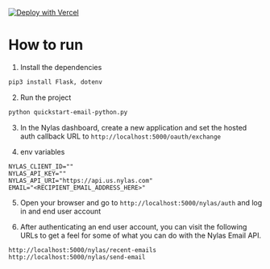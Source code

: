 [![Deploy with Vercel](https://vercel.com/button)](https://vercel.com/new/clone?repository-url=https%3A%2F%2Fgithub.com%2Fvercel%2Fnext.js%2Ftree%2Fcanary%2Fexamples%2Fhello-world&env=CLIENT_ID,API_KEY,API_URI&envDescription=Client%20ID%20and%20API%20Key%20can%20be%20found%20and%20generated%20respectively%20on%20your%20Nylas%20Dashboard.%20For%20API%20URI%20you%20choose%20between%20'https%3A%2F%2Fapi.us.nylas.com'%20or%20'https%3A%2F%2Fapi.eu.nylas.com'%20depending%20on%20the%20region%20of%20your%20application.&envLink=https%3A%2F%2Fdeveloper.nylas.com%2Fdocs%2Fv3%2Fgetting-started%2Fset-up%2F&project-name=my-nylas-email-app&repository-name=my-nylas-email-app)
# How to run

1. Install the dependencies

```bash
pip3 install Flask, dotenv
```

2. Run the project

```bash
python quickstart-email-python.py
```

3. In the Nylas dashboard, create a new application and set the hosted auth callback URL to `http://localhost:5000/oauth/exchange`

4. env variables

```env
NYLAS_CLIENT_ID=""
NYLAS_API_KEY=""
NYLAS_API_URI="https://api.us.nylas.com"
EMAIL="<RECIPIENT_EMAIL_ADDRESS_HERE>"
```

5. Open your browser and go to `http://localhost:5000/nylas/auth` and log in and end user account

6. After authenticating an end user account, you can visit the following URLs to get a feel for some of what you can do with the Nylas Email API.

```text
http://localhost:5000/nylas/recent-emails
http://localhost:5000/nylas/send-email
```
